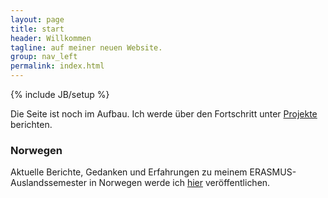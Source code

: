 ```yaml
---
layout: page
title: start 
header: Willkommen
tagline: auf meiner neuen Website.
group: nav_left 
permalink: index.html
---
```

{% include JB/setup %}

Die Seite ist noch im Aufbau. Ich werde über den Fortschritt unter [Projekte](/projekte.html) berichten. 

### Norwegen
Aktuelle Berichte, Gedanken und Erfahrungen zu meinem ERASMUS-Auslandssemester in Norwegen werde ich [hier](/norwegen.html) veröffentlichen. 

